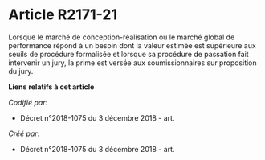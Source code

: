 # Article R2171-21

Lorsque le marché de conception-réalisation ou le marché global de performance répond à un besoin dont la valeur estimée est
supérieure aux seuils de procédure formalisée et lorsque sa procédure de passation fait intervenir un jury, la prime est
versée aux soumissionnaires sur proposition du jury.

**Liens relatifs à cet article**

_Codifié par_:

  - Décret n°2018-1075 du 3 décembre 2018 - art.

_Créé par_:

  - Décret n°2018-1075 du 3 décembre 2018 - art.
